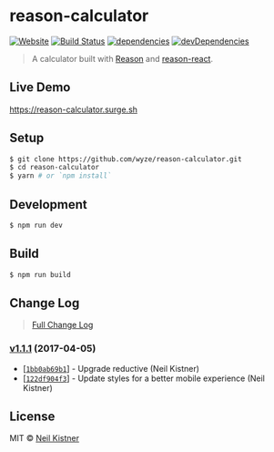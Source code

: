 # reason-calculator

[![Website][website-image]][website-url]
[![Build Status][travis-image]][travis-url]
[![dependencies][deps-image]][deps-url]
[![devDependencies][depsdev-image]][depsdev-url]

> A calculator built with [Reason](https://github.com/facebook/reason) and [reason-react](https://github.com/reasonml/reason-react).

## Live Demo

https://reason-calculator.surge.sh

## Setup

```sh
$ git clone https://github.com/wyze/reason-calculator.git
$ cd reason-calculator
$ yarn # or `npm install`
```

## Development

```sh
$ npm run dev
```

## Build

```sh
$ npm run build
```

## Change Log

> [Full Change Log](changelog.md)

### [v1.1.1](https://github.com/wyze/reason-calculator/releases/tag/v1.1.1) (2017-04-05)

* [[`1bb0ab69b1`](https://github.com/wyze/reason-calculator/commit/1bb0ab69b1)] - Upgrade reductive (Neil Kistner)
* [[`122df904f3`](https://github.com/wyze/reason-calculator/commit/122df904f3)] - Update styles for a better mobile experience (Neil Kistner)

## License

MIT © [Neil Kistner](https://neilkistner.com)

[website-image]: https://img.shields.io/website-up-down-green-red/https/reason-calculator.surge.sh.svg?style=flat-square
[website-url]: https://reason-calculator.surge.sh

[travis-image]: https://img.shields.io/travis/wyze/reason-calculator.svg?style=flat-square
[travis-url]: https://travis-ci.org/wyze/reason-calculator


[deps-image]: https://img.shields.io/david/wyze/reason-calculator.svg?style=flat-square
[deps-url]: https://david-dm.org/wyze/reason-calculator

[depsdev-image]: https://img.shields.io/david/dev/wyze/reason-calculator.svg?style=flat-square
[depsdev-url]: https://david-dm.org/wyze/reason-calculator?type=dev
